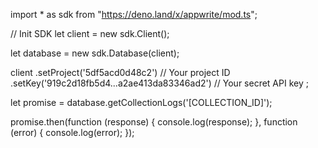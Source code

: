 import * as sdk from "https://deno.land/x/appwrite/mod.ts";

// Init SDK
let client = new sdk.Client();

let database = new sdk.Database(client);

client
    .setProject('5df5acd0d48c2') // Your project ID
    .setKey('919c2d18fb5d4...a2ae413da83346ad2') // Your secret API key
;


let promise = database.getCollectionLogs('[COLLECTION_ID]');

promise.then(function (response) {
    console.log(response);
}, function (error) {
    console.log(error);
});